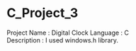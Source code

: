 # C_Project_3
Project Name : Digital Clock
Language : C<br>
Description : I used windows.h library.
